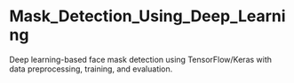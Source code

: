 # Mask_Detection_Using_Deep_Learning
Deep learning-based face mask detection using TensorFlow/Keras with data preprocessing, training, and evaluation.
